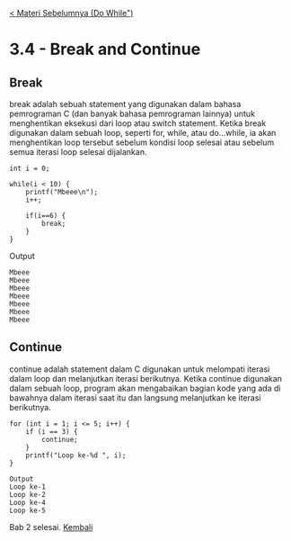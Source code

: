 [< Materi Sebelumnya (Do While")](2.3-DoWhile.md)
# 3.4 - Break and Continue

## Break

break adalah sebuah statement yang digunakan dalam bahasa pemrograman C (dan banyak bahasa pemrograman lainnya) untuk menghentikan eksekusi dari loop atau switch statement. Ketika break digunakan dalam sebuah loop, seperti for, while, atau do...while, ia akan menghentikan loop tersebut sebelum kondisi loop selesai atau sebelum semua iterasi loop selesai dijalankan.

    int i = 0;

    while(i < 10) {
        printf("Mbeee\n");
        i++;

        if(i==6) {
            break;
        }
    }

Output

    Mbeee
    Mbeee
    Mbeee
    Mbeee
    Mbeee
    Mbeee
    Mbeee

## Continue

continue adalah statement dalam C digunakan untuk melompati iterasi dalam loop dan melanjutkan iterasi berikutnya. Ketika continue digunakan dalam sebuah loop, program akan mengabaikan bagian kode yang ada di bawahnya dalam iterasi saat itu dan langsung melanjutkan ke iterasi berikutnya.

```
for (int i = 1; i <= 5; i++) {
    if (i == 3) {
        continue;
    }
    printf("Loop ke-%d ", i);
}
```

```
Output
Loop ke-1
Loop ke-2
Loop ke-4
Loop ke-5
```
    
    
Bab 2 selesai. [Kembali](../README.md)